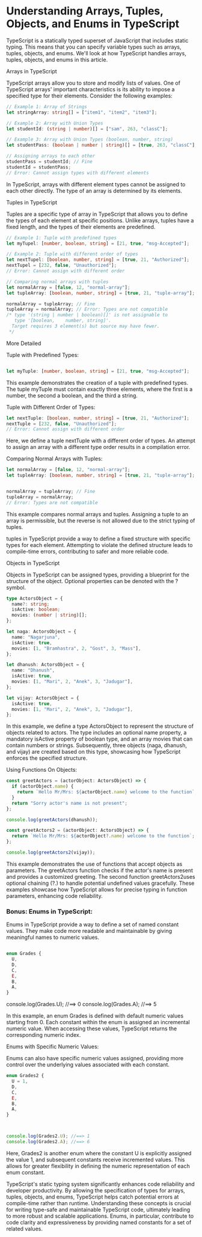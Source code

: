 # Understanding Arrays, Tuples, Objects, and Enums in TypeScript

TypeScript is a statically typed superset of JavaScript that includes static typing. This means that you can specify variable types such as arrays, tuples, objects, and enums. We'll look at how TypeScript handles arrays, tuples, objects, and enums in this article.

Arrays in TypeScript

TypeScript arrays allow you to store and modify lists of values. One of TypeScript arrays' important characteristics is its ability to impose a specified type for their elements. Consider the following examples:
```Typescript
// Example 1: Array of Strings
let stringArray: string[] = ["item1", "item2", "item3"];

// Example 2: Array with Union Types
let studentId: (string | number)[] = ["sam", 263, "classC"];

// Example 3: Array with Union Types (boolean, number, string)
let studentPass: (boolean | number | string)[] = [true, 263, "classC"];

// Assigning arrays to each other
studentPass = studentId; // Fine
studentId = studentPass; 
// Error: Cannot assign types with different elements
```


In TypeScript, arrays with different element types cannot be assigned to each other directly. The type of an array is determined by its elements.

Tuples in TypeScript

Tuples are a specific type of array in TypeScript that allows you to define the types of each element at specific positions. Unlike arrays, tuples have a fixed length, and the types of their elements are predefined.
```Typescript
// Example 1: Tuple with predefined types
let myTupel: [number, boolean, string] = [21, true, "msg-Accepted"];

// Example 2: Tuple with different order of types
let nextTupel: [boolean, number, string] = [true, 21, "Authorized"];
nextTupel = [232, false, "Unauthorized"]; 
// Error: Cannot assign with different order

// Comparing normal arrays with tuples
let normalArray = [false, 12, "normal-array"];
let tupleArray: [boolean, number, string] = [true, 21, "tuple-array"];

normalArray = tupleArray; // Fine
tupleArray = normalArray; // Error: Types are not compatible
/* type '(string | number | boolean)[]' is not assignable to
   type '[boolean,    number, string]'.
  Target requires 3 element(s) but source may have fewer.
 */
```

More Detailed 

Tuple with Predefined Types:

```Typescript

let myTuple: [number, boolean, string] = [21, true, "msg-Accepted"];

```

This example demonstrates the creation of a tuple with predefined types. The tuple myTuple must contain exactly three elements, where the first is a number, the second a boolean, and the third a string.

Tuple with Different Order of Types:

```Typescript 
let nextTuple: [boolean, number, string] = [true, 21, "Authorized"];
nextTuple = [232, false, "Unauthorized"]; 
// Error: Cannot assign with different order

```


Here, we define a tuple nextTuple with a different order of types. An attempt to assign an array with a different type order results in a compilation error.

Comparing Normal Arrays with Tuples:

```Typescript 
let normalArray = [false, 12, "normal-array"];
let tupleArray: [boolean, number, string] = [true, 21, "tuple-array"];


normalArray = tupleArray; // Fine
tupleArray = normalArray; 
// Error: Types are not compatible


```




This example compares normal arrays and tuples. Assigning a tuple to an array is permissible, but the reverse is not allowed due to the strict typing of tuples.

tuples in TypeScript provide a way to define a fixed structure with specific types for each element. Attempting to violate the defined structure leads to compile-time errors, contributing to safer and more reliable code.

Objects in TypeScript

Objects in TypeScript can be assigned types, providing a blueprint for the structure of the object. Optional properties can be denoted with the ? symbol.


```Typescript 
type ActorsObject = {
  name?: string;
  isActive: boolean;
  movies: (number | string)[];
};

let naga: ActorsObject = {
  name: "Nagarjuna",
  isActive: true,
  movies: [1, "Bramhastra", 2, "Gost", 3, "Mass"],
};

let dhanush: ActorsObject = {
  name: "Dhanush",
  isActive: true,
  movies: [1, "Mari", 2, "Anek", 3, "Jadugar"],
};

let vijay: ActorsObject = {
  isActive: true,
  movies: [1, "Mari", 2, "Anek", 3, "Jadugar"],
};

```



In this example, we define a type ActorsObject to represent the structure of objects related to actors. The type includes an optional name property, a mandatory isActive property of boolean type, and an array movies that can contain numbers or strings. Subsequently, three objects (naga, dhanush, and vijay) are created based on this type, showcasing how TypeScript enforces the specified structure.

Using Functions On Objects:

```Typescript 
const greetActors = (actorObject: ActorsObject) => {
  if (actorObject.name) {
    return `Hello Mr/Mrs: ${actorObject.name} welcome to the function`;
  }
  return "Sorry actor's name is not present";
};

console.log(greetActors(dhanush));

const greetActors2 = (actorObject: ActorsObject) => {
  return `Hello Mr/Mrs: ${actorObject?.name} welcome to the function`;
};

console.log(greetActors2(vijay));
```




This example demonstrates the use of functions that accept objects as parameters. The greetActors function checks if the actor's name is present and provides a customized greeting. The second function greetActors2uses optional chaining (?.) to handle potential undefined values gracefully. These examples showcase how TypeScript allows for precise typing in function parameters, enhancing code reliability.

### Bonus: Enums in TypeScript:

Enums in TypeScript provide a way to define a set of named constant values. They make code more readable and maintainable by giving meaningful names to numeric values.

```Typescript 

enum Grades {
  U,
  D,
  C,
  E,
  B,
  A,
}


```

console.log(Grades.U); //==> 0
console.log(Grades.A); //==> 5

In this example, an enum Grades is defined with default numeric values starting from 0. Each constant within the enum is assigned an incremental numeric value. When accessing these values, TypeScript returns the corresponding numeric index.

Enums with Specific Numeric Values:

Enums can also have specific numeric values assigned, providing more control over the underlying values associated with each constant.

```Typescript
enum Grades2 {
  U = 1,
  D,
  C,
  E,
  B,
  A,
}



console.log(Grades2.U); //==> 1
console.log(Grades2.A); //==> 6

```


Here, Grades2 is another enum where the constant U is explicitly assigned the value 1, and subsequent constants receive incremented values. This allows for greater flexibility in defining the numeric representation of each enum constant.

TypeScript's static typing system significantly enhances code reliability and developer productivity. By allowing the specification of types for arrays, tuples, objects, and enums, TypeScript helps catch potential errors at compile-time rather than runtime. Understanding these concepts is crucial for writing type-safe and maintainable TypeScript code, ultimately leading to more robust and scalable applications. Enums, in particular, contribute to code clarity and expressiveness by providing named constants for a set of related values.